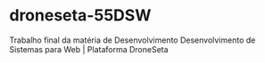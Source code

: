 # droneseta-55DSW

Trabalho final da matéria de Desenvolvimento Desenvolvimento de Sistemas para Web | Plataforma DroneSeta
